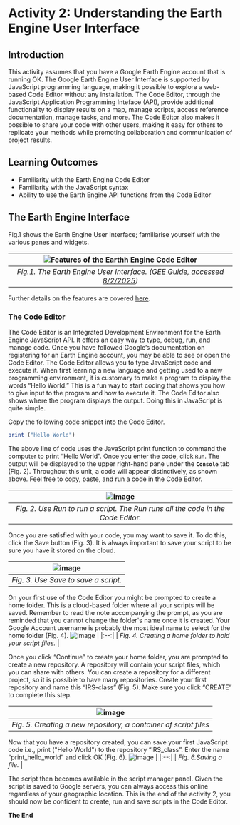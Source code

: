 # Activity 2: Understanding the Earth Engine User Interface
## Introduction
This activity assumes that you have a Google Earth Engine account that is running OK. 
The Google Earth Engine User Interface is supported by JavaScript programming language, making it possible to explore a web-based Code Editor without any installation.
The Code Editor, through the JavaScript Application Programming Inteface (API), provide additional functionality to display results on a map, manage scripts, access reference documentation, manage tasks, and more. The Code Editor also makes it possible to share your code with other users, making it easy for others to replicate your methods while promoting collaboration and communication of project results. 

## Learning Outcomes
- Familiarity with the Earth Engine Code Editor
- Familiarity with the JavaScript syntax
- Ability to use the Earth Engine API functions from the Code Editor

## The Earth Engine Interface
Fig.1 shows the Earth Engine User Interface; familiarise yourself with the various panes and widgets. 

![Features of the Earthh Engine Code Editor](https://github.com/user-attachments/assets/3f465845-47dd-47c5-8d22-cb32a2304801) |
|:--:|
| *Fig.1. The Earth Engine User Interface. ([GEE Guide, accessed 8/2/2025](https://developers.google.com/earth-engine/guides/playground))* | 




Further details on the features are covered [here](https://developers.google.com/earth-engine/guides/playground).



### The Code Editor
The Code Editor is an Integrated Development Environment for the Earth Engine JavaScript API. It offers an easy way to type, debug, run, and manage code. Once you have followed Google’s documentation on registering for an Earth Engine account, you may be able to see or open the Code Editor. The Code Editor allows you to type JavaScript code and execute it. When first learning a new language and getting used to a new programming environment, it is customary to make a program to display the words “Hello World.” This is a fun way to start coding that shows you how to give input to the program and how to execute it. The Code Editor also shows where the program displays the output. Doing this in JavaScript is quite simple. 

Copy the following code snippet into the Code Editor. 

```JavaScript
print ("Hello World")
```
The above line of code uses the JavaScript print function to command the computer to print “Hello World”. Once you enter the code, click `Run`. The output will be displayed to the upper right-hand pane under the **`Console`** tab (Fig. 2). Throughout this unit, a code will appear distinctively, as shown above. Feel free to copy, paste, and run a code in the Code Editor.

![image](https://github.com/user-attachments/assets/d53dff09-fed1-4cbe-b6ce-24baab0cc7ed) |
|:--:|
| *Fig. 2. Use Run to run a script. The Run runs all the code in the Code Editor.* |

Once you are satisfied with your code, you may want to save it. To do this, click the Save button (Fig. 3). It is always important to save your script to be sure you have it stored on the cloud.

![image](https://github.com/user-attachments/assets/42a1c1eb-c153-4427-849c-663e05afeaee) |
|:--:|
| *Fig. 3. Use Save to save a script.* |

On your first use of the Code Editor you might be prompted to create a home folder. This is a cloud-based folder where all your scripts will be saved. Remember to read the note accompanying the prompt, as you are reminded that you cannot change the folder's name once it is created. Your Google Account username is probably the most ideal name to select for the home folder (Fig. 4).
![image](https://github.com/user-attachments/assets/c81b46b9-7047-484e-ba15-6121ba1332ac) |
|:--:|
| *Fig. 4. Creating a home folder to hold your script files.* |

Once you click “Continue” to create your home folder, you are prompted to create a new repository. A repository will contain your script files, which you can share with others. You can create a repository for a different project, so it is possible to have many repositories. Create your first repository and name this “IRS-class” (Fig. 5). Make sure you click “CREATE” to complete this step.

![image](https://github.com/user-attachments/assets/6f7ebed6-10e6-4e28-9ab4-6f2b5ebdbd86) |
|:--:|
| *Fig. 5. Creating a new repository, a container of script files* |

Now that you have a repository created, you can save your first JavaScript code i.e., print ("Hello World") to the repository “IRS_class”. Enter the name “print_hello_world” and click OK (Fig. 6).
![image](https://github.com/user-attachments/assets/1f315591-0995-47f3-b6c1-f1f78a66e85f) |
|:--:|
| *Fig. 6.Saving a file.* |

The script then becomes available in the script manager panel. Given the script is saved to Google servers, you can always access this online regardless of your geographic location. This is the end of the activity 2, you should now be confident to create, run and save scripts in the Code Editor. <br>

**The End**




